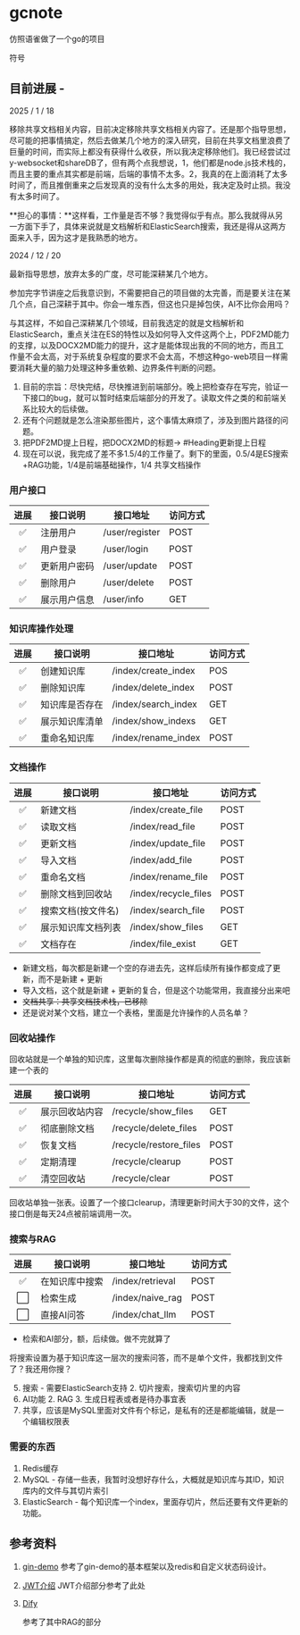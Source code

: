 # gcnote

仿照语雀做了一个go的项目

符号

## 目前进展 -

2025 / 1 / 18

移除共享文档相关内容，目前决定移除共享文档相关内容了。还是那个指导思想，尽可能的把事情搞定，然后去做某几个地方的深入研究，目前在共享文档里浪费了巨量的时间，而实际上都没有获得什么收获，所以我决定移除他们。我已经尝试过y-websocket和shareDB了，但有两个点我想说，1，他们都是node.js技术栈的，而且主要的重点其实都是前端，后端的事情不太多。2，我真的在上面消耗了太多时间了，而且推倒重来之后发现真的没有什么太多的用处，我决定及时止损。我没有太多时间了。

**担心的事情：**这样看，工作量是否不够？我觉得似乎有点。那么我就得从另一方面下手了，具体来说就是文档解析和ElasticSearch搜索，我还是得从这两方面来入手，因为这才是我熟悉的地方。

2024 / 12 / 20

最新指导思想，放弃太多的广度，尽可能深耕某几个地方。

参加完字节讲座之后我意识到，不需要把自己的项目做的太完善，而是要关注在某几个点，自己深耕于其中。你会一堆东西，但这也只是掉包侠，AI不比你会用吗？

与其这样，不如自己深耕某几个领域，目前我选定的就是文档解析和ElasticSearch，重点关注在ES的特性以及如何导入文件这两个上，PDF2MD能力的支撑，以及DOCX2MD能力的提升，这才是能体现出我的不同的地方，而且工作量不会太高，对于系统复杂程度的要求不会太高，不想这种go-web项目一样需要消耗大量的脑力处理这种多重依赖、边界条件判断的问题。



1. 目前的宗旨：尽快完结，尽快推进到前端部分。晚上把检查存在写完，验证一下接口的bug，就可以暂时结束后端部分的开发了。读取文件之类的和前端关系比较大的后续做。
2. 还有个问题就是怎么渲染那些图片，这个事情太麻烦了，涉及到图片路径的问题。
3. 把PDF2MD提上日程，把DOCX2MD的标题-> #Heading更新提上日程
4. 现在可以说，我完成了差不多1.5/4的工作量了。剩下的里面，0.5/4是ES搜索+RAG功能，1/4是前端基础操作，1/4 共享文档操作

### 用户接口

| 进展 | 接口说明     | 接口地址       | 访问方式 |
| :--: | ------------ | -------------- | -------- |
|  ✅  | 注册用户     | /user/register | POST     |
|  ✅  | 用户登录     | /user/login    | POST     |
|  ✅  | 更新用户密码 | /user/update   | POST     |
|  ✅  | 删除用户     | /user/delete   | POST     |
|  ✅  | 展示用户信息 | /user/info     | GET      |

### 知识库操作处理

| 进展 | 接口说明       | 接口地址            | 访问方式 |
| :--: | -------------- | ------------------- | -------- |
|  ✅  | 创建知识库     | /index/create_index | POS      |
|  ✅  | 删除知识库     | /index/delete_index | POST     |
| ✅ | 知识库是否存在 | /index/search_index | GET      |
|  ✅  | 展示知识库清单 | /index/show_indexs  | GET      |
|  ✅  | 重命名知识库   | /index/rename_index | POST     |

### 文档操作

| 进展 | 接口说明           | 接口地址             | 访问方式 |
| :--: | ------------------ | -------------------- | -------- |
|  ✅  | 新建文档           | /index/create_file   | POST     |
| ✅ | 读取文档           | /index/read_file     | POST     |
| ✅ | 更新文档           | /index/update_file   | POST     |
|  ✅  | 导入文档           | /index/add_file      | POST     |
|  ✅  | 重命名文档         | /index/rename_file   | POST     |
|  ✅  | 删除文档到回收站   | /index/recycle_files | POST     |
|  ✅  | 搜索文档(按文件名) | /index/search_file   | POST     |
|  ✅  | 展示知识库文档列表 | /index/show_files    | GET      |
| ✅ | 文档存在           | /index/file_exist    | GET      |

- 新建文档，每次都是新建一个空的存进去先，这样后续所有操作都变成了更新，而不是新建 + 更新
- 导入文档，这个就是新建 + 更新的复合，但是这个功能常用，我直接分出来吧
- ~~文档共享：共享文档技术栈，已移除~~
- 还是说对某个文档，建立一个表格，里面是允许操作的人员名单？

### 回收站操作

回收站就是一个单独的知识库，这里每次删除操作都是真的彻底的删除，我应该新建一个表的

| 进展 | 接口说明       | 接口地址               | 访问方式 |
| :--: | -------------- | ---------------------- | -------- |
|  ✅  | 展示回收站内容 | /recycle/show_files    | GET      |
|  ✅  | 彻底删除文档   | /recycle/delete_files  | POST     |
|  ✅  | 恢复文档       | /recycle/restore_files | POST     |
|  ✅  | 定期清理       | /recycle/clearup       | POST     |
|  ✅  | 清空回收站     | /recycle/clear         | POST     |

回收站单独一张表。设置了一个接口clearup，清理更新时间大于30的文件，这个接口倒是每天24点被前端调用一次。

### 搜索与RAG

|         进展         | 接口说明       | 接口地址         | 访问方式 |
| :------------------: | -------------- | ---------------- | -------- |
|          ✅           | 在知识库中搜索 | /index/retrieval | POST     |
| ⬜️  | 检索生成       | /index/naive_rag | POST     |
| ⬜️  | 直接AI问答     | /index/chat_llm  | POST     |

- 检索和AI部分，额，后续做。做不完就算了

将搜索设置为基于知识库这一层次的搜索问答，而不是单个文件，我都找到文件了？我还用你搜？

5. 搜索 - 需要ElasticSearch支持
   2. 切片搜索，搜索切片里的内容
6. AI功能
   2. RAG
   3. 生成日程表或者是待办事宜表
7. 共享，应该是MySQL里面对文件有个标记，是私有的还是都能编辑，就是一个编辑权限表

### 需要的东西

1. Redis缓存
2. MySQL - 存储一些表，我暂时没想好存什么，大概就是知识库与其ID，知识库内的文件与其切片索引
3. ElasticSearch - 每个知识库一个index，里面存切片，然后还要有文件更新的功能。

## 参考资料

1. [gin-demo](https://github.com/ngyhd/gin-demo)
   参考了gin-demo的基本框架以及redis和自定义状态码设计。
   
2. [JWT介绍](https://blog.csdn.net/weixin_42030357/article/details/95629924)
   JWT介绍部分参考了此处
   
3. [Dify](https://github.com/langgenius/dify)

   参考了其中RAG的部分

